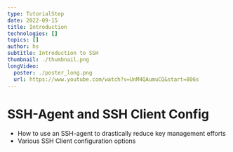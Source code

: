 ```yaml
---
type: TutorialStep
date: 2022-09-15
title: Introduction
technologies: []
topics: []
author: hs
subtitle: Introduction to SSH
thumbnail: ./thumbnail.png
longVideo:
  poster: ./poster_long.png
  url: https://www.youtube.com/watch?v=UnM4QAumuCQ&start=806s
---
```


# SSH-Agent and SSH Client Config

* How to use an SSH-agent to drastically reduce key management efforts
* Various SSH Client configuration options